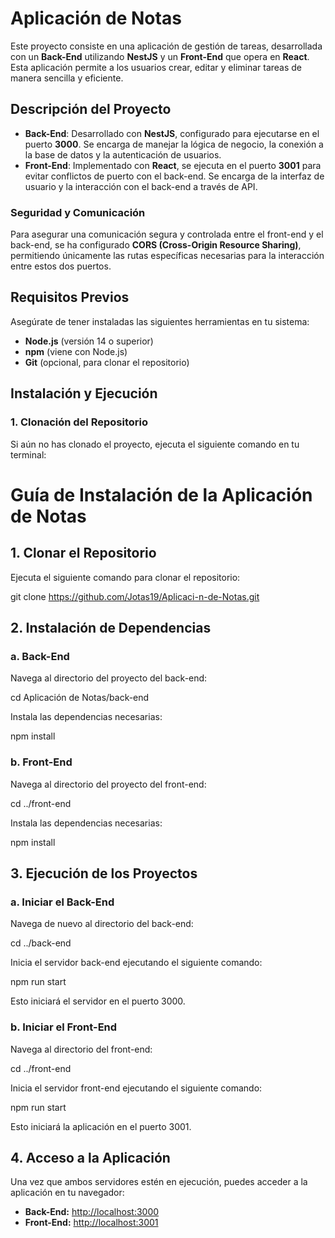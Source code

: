 # Aplicación de Notas

Este proyecto consiste en una aplicación de gestión de tareas, desarrollada con un **Back-End** utilizando **NestJS** y un **Front-End** que opera en **React**. Esta aplicación permite a los usuarios crear, editar y eliminar tareas de manera sencilla y eficiente.

## Descripción del Proyecto

- **Back-End**: Desarrollado con **NestJS**, configurado para ejecutarse en el puerto **3000**. Se encarga de manejar la lógica de negocio, la conexión a la base de datos y la autenticación de usuarios.
- **Front-End**: Implementado con **React**, se ejecuta en el puerto **3001** para evitar conflictos de puerto con el back-end. Se encarga de la interfaz de usuario y la interacción con el back-end a través de API.

### Seguridad y Comunicación

Para asegurar una comunicación segura y controlada entre el front-end y el back-end, se ha configurado **CORS (Cross-Origin Resource Sharing)**, permitiendo únicamente las rutas específicas necesarias para la interacción entre estos dos puertos.

## Requisitos Previos

Asegúrate de tener instaladas las siguientes herramientas en tu sistema:

- **Node.js** (versión 14 o superior)
- **npm** (viene con Node.js)
- **Git** (opcional, para clonar el repositorio)

## Instalación y Ejecución

### 1. Clonación del Repositorio

Si aún no has clonado el proyecto, ejecuta el siguiente comando en tu terminal:

# Guía de Instalación de la Aplicación de Notas

## 1. Clonar el Repositorio
Ejecuta el siguiente comando para clonar el repositorio:

git clone https://github.com/Jotas19/Aplicaci-n-de-Notas.git

## 2. Instalación de Dependencias

### a. Back-End
Navega al directorio del proyecto del back-end:

cd Aplicación de Notas/back-end

Instala las dependencias necesarias:

npm install

### b. Front-End
Navega al directorio del proyecto del front-end:

cd ../front-end

Instala las dependencias necesarias:

npm install

## 3. Ejecución de los Proyectos

### a. Iniciar el Back-End
Navega de nuevo al directorio del back-end:

cd ../back-end

Inicia el servidor back-end ejecutando el siguiente comando:

npm run start

Esto iniciará el servidor en el puerto 3000.

### b. Iniciar el Front-End
Navega al directorio del front-end:

cd ../front-end

Inicia el servidor front-end ejecutando el siguiente comando:

npm run start

Esto iniciará la aplicación en el puerto 3001.

## 4. Acceso a la Aplicación
Una vez que ambos servidores estén en ejecución, puedes acceder a la aplicación en tu navegador:

- **Back-End:** [http://localhost:3000](http://localhost:3000)
- **Front-End:** [http://localhost:3001](http://localhost:3001)
